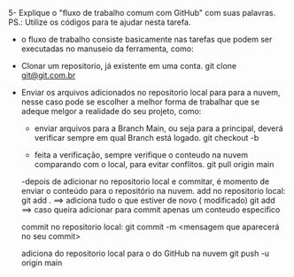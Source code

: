 5- Explique o "fluxo de trabalho comum com GitHub" com suas palavras. PS.: Utilize os códigos para te ajudar nesta tarefa.

 - o fluxo de trabalho consiste basicamente nas tarefas que podem ser executadas no manuseio da ferramenta, como:
 -  Clonar um repositorio, já existente em uma conta.
 git clone git@git.com.br
 - Enviar os arquivos adicionados no repositorio local para para a nuvem, nesse caso pode se escolher a melhor forma de trabalhar que se adeque melgor a realidade do seu projeto, como:
    - enviar arquivos para a Branch Main, ou seja para a principal, deverá verificar sempre em qual Branch está logado.
    git checkout -b <branch-name>

    - feita a verificação, sempre verifique o conteudo na nuvem comparando com o local, para evitar conflitos.
    git pull origin main

    -depois de adicionar no repositorio local e commitar, é momento de enviar o conteúdo para o repositório na nuvem.
    add no repositorio local:
    git add . ==> adiciona tudo o que estiver de novo ( modificado)
    git add <nome-do-arquivo> ==> caso queira adicionar para commit apenas um conteudo especifico

    commit no repositorio local:
    git commit -m <mensagem que aparecerá no seu commit>

    adiciona do repositorio local para o do GitHub na nuvem
    git push -u origin main

